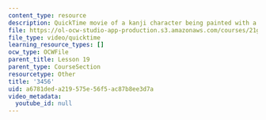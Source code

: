 ```yaml
---
content_type: resource
description: QuickTime movie of a kanji character being painted with a brush.
file: https://ol-ocw-studio-app-production.s3.amazonaws.com/courses/21g-504-japanese-iv-spring-2009/a6781deda219575e56f5ac87b8ee3d7a_3456.mov
file_type: video/quicktime
learning_resource_types: []
ocw_type: OCWFile
parent_title: Lesson 19
parent_type: CourseSection
resourcetype: Other
title: '3456'
uid: a6781ded-a219-575e-56f5-ac87b8ee3d7a
video_metadata:
  youtube_id: null
---
```

